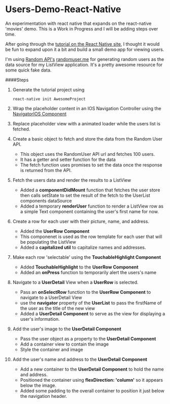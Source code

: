 # Users-Demo-React-Native
An experimentation with react native that expands on the react-native 'movies' demo. This is a Work in Progress and I will be adding steps over time.

After going through the [tutorial on the React Native site](http://facebook.github.io/react-native/docs/tutorial.html#content), I thought it would be fun to expand upon it a bit and build a small demo app for viewing users. 

I'm using [Random API's](https://twitter.com/randomapi) [randomuser.me](https://randomuser.me/) for generating random users as the data source for my ListView application. It's a pretty awesome resource for some quick fake data.

####Steps

1. Generate the tutorial project using 
    ```
    react-native init AwesomeProject
    ```

2. Wrap the placeholder content in an IOS Navigation Controller using the [NavigatorIOS Component](http://facebook.github.io/react-native/docs/navigatorios.html#content)

3. Replace placeholder view with a animated loader while the users list is fetched. 

4. Create a basic object to fetch and store the data from the Random User API.
    - This object uses the RandomUser API url and fetches 100 users.
    - It has a getter and setter function for the data
    - The fetch function uses promises to set the data once the response is returned from the API.

5. Fetch the users data and render the results to a ListView
    - Added a __componentDidMount__ function that fetches the user store then calls setState to set the result of the fetch to the UserList components dataSource
    - Added a temporary __renderUser__ function to render a ListView row as a simple Text component containing the user's first name for now. 

6. Create a row for each user with their picture, name, and address.
    - Added the __UserRow Component__
    - This componenet is used as the row template for each user that will be populating the ListView
    - Added a __capitalized util__ to capitalize names and addresses.

7. Make each row 'selectable' using the __TouchableHighlight Component__
    - Added __TouchableHighlight__ to the __UserRow Component__
    - Added an __onPress__ function to temporarily alert the users's name

8. Navigate to a __UserDetail__ View when a __UserRow__ is selected.
    - Pass an __onSelectRow__ function to the __UserRow Component__ to navigate to a UserDetail View
    - use the __navigator__ property of the __UserList__ to pass the firstName of the user as the title of the new view
    - Added a __UserDetail Component__  to serve as the view for displaying a user's information.

9. Add the user's image to the __UserDetail Component__
    - Pass the user object as a property to the __UserDetail Component__
    - Add a container view to contain the image
    - Style the container and image

10. Add the user's name and address to the __UserDetail Component__
    - Add a new container to the __UserDetail Component__ to hold the name and address.
    - Positioned the container using __flexDirection: 'column'__ so it appears below the image.
    - Added some padding to the overall container to position it just below the navigation header.
